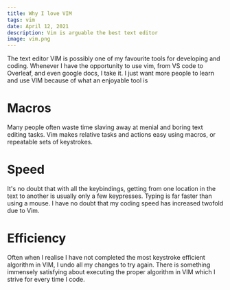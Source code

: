 ```yaml
---
title: Why I love VIM
tags: vim
date: April 12, 2021
description: Vim is arguable the best text editor
image: vim.png
---
```


The text editor VIM is possibly one of my favourite tools for developing and coding. Whenever I have the opportunity to use vim, from VS code to Overleaf, and even google docs, I take it. I just want more people to learn and use VIM because of what an enjoyable tool is

# Macros
Many people often waste time slaving away at menial and boring text editing tasks. Vim makes relative tasks and actions easy using macros, or repeatable sets of keystrokes. 


# Speed
It's no doubt that with all the keybindings, getting from one location in the text to another is usually only a few keypresses. Typing is far faster than using a mouse. I have no doubt that my coding speed has increased twofold due to Vim.


# Efficiency
Often when I realise I have not completed the most keystroke efficient algorithm in VIM, I undo all my changes to try again. There is something immensely satisfying about executing the proper algorithm in VIM which I strive for every time I code. 
